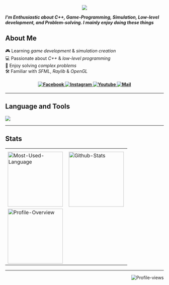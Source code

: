 <p align="center">
<img src="https://readme-typing-svg.herokuapp.com?font=Tekture&pause=1000&color=32CD32&width=435&lines=Hello+There...;Welcome+to+my+profile&center=true"/>
</p>
 
<i><b>I'm Enthusiastic about C++, Game-Programming, Simulation, Low-level development, and Problem-solving. I mainly enjoy doing these things</b></i>

## About Me
🎮 Learning <i>game development</i> & <i>simulation creation</i><br>
💻 Passionate about <i>C++</i> & <i>low-level programming</i><br>
🧩 Enjoy solving <i>complex problems</i><br>
🛠️ Familiar with <i>SFML</i>, <i>Raylib</i> & <i>OpenGL</i>

<h4 align="center">
<a href="https://www.facebook.com/" target="_blank">
<img alt="Facebook"
src="https://img.shields.io/badge/Facebook-32CD32?style=for-the-badge&logo=facebook&logoColor=ffffff&labelColor=006400" />
</a>
<a href="https://www.instagram.com/bishmitregmi/" target="_blank">
<img alt="Instagram"
src="https://img.shields.io/badge/Instagram-32CD32?style=for-the-badge&logo=instagram&logoColor=ffffff&labelColor=006400" />
</a>
<a href="https://www.youtube.com/channel/UCyoqVIV6FSTqxPWbmplJrjg" target="_blank">
<img alt="Youtube"
src="https://img.shields.io/badge/Youtube-32CD32?style=for-the-badge&logo=youtube&logoColor=ffffff&labelColor=006400" />
</a>
<a href="mailto:bishmit@gmail.com" target="_blank">
<img alt="Mail"
src="https://img.shields.io/badge/Mail-32CD32?style=for-the-badge&logo=gmail&logoColor=ffffff&labelColor=006400" />
</a>
</h4>
<hr/>

## Language and Tools

<img src="https://skillicons.dev/icons?i=cpp,c,cs,python,git,github,mysql,html,css,javascript,django,cmake,unity,blender,photoshop&perline=10&theme=light" />
<hr/>

## Stats
<table align="center">
<tr>
<th colspan="2">
</th>
</tr>
<tr>
<td align="left">
<img align="left" height="175vh" alt="Most-Used-Language"
src="https://github-readme-stats.vercel.app/api/top-langs?username=Bishmit&show_icons=true&theme=tokyonight&layout=compact&bg_color=00000000" />
</td>
<td align="left">
<img align="left" height="175vh" alt="Github-Stats"
src="https://github-readme-stats.vercel.app/api?username=Bishmit&show_icons=true&theme=tokyonight&bg_color=00000000" />
</td>
</tr>
<tr>
<td align="left">
<img align="left" height="175vh" alt="Profile-Overview"
src="https://github-readme-streak-stats.herokuapp.com/?user=Bishmit&theme=tokyonight&background=00000000" />
</td>
</tr>
</table>

<hr />

<p align="right">
<img alt="Profile-views"
src="https://komarev.com/ghpvc/?username=Bishmit&style=for-the-badge&color=32CD32" />
</p>
